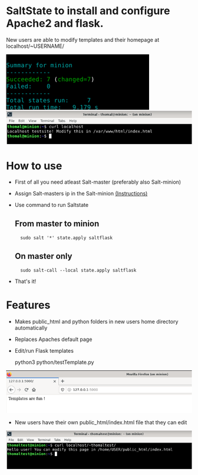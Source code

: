 # SaltState to install and configure Apache2 and flask.

New users are able to modify templates and their homepage at localhost/~USERNAME/

![Image](/screenshots/result.png)
![Image](/screenshots/curllocalhost.png)

# How to use

- First of all you need atleast Salt-master (preferably also Salt-minion)
- Assign Salt-masters ip in the Salt-minion [(Instructions)](https://tuomaslintula.wordpress.com/2021/11/04/tehtava-h2-2/)
- Use command to run Saltstate

	## From master to minion
		sudo salt '*' state.apply saltflask
	
	## On master only
		sudo salt-call --local state.apply saltflask

- That's it!

# Features

- Makes public_html and python folders in new users home directory automatically
- Replaces Apaches default page
- Edit/run Flask templates

	python3 python/testTemplate.py

![Image](/screenshots/flasktemplate.png)

- New users have their own public_html/index.html file that they can edit

![Image](/screenshots/publichtml.png)

